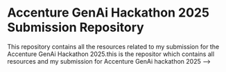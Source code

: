 # Accenture GenAi Hackathon 2025 Submission Repository

This repository contains all the resources related to my submission for the Accenture GenAi Hackathon 2025.this is the repositor which contains all resources and my submission for Accenture GenAi  hackathon 2025 -->


